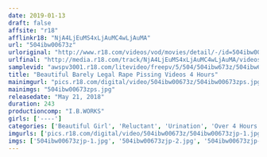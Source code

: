 ```yaml
---
date: 2019-01-13
draft: false
affsite: "r18"
afflinkr18: "NjA4LjEuMS4xLjAuMC4wLjAuMA"
url: "504ibw00673z"
urloriginal: "http://www.r18.com/videos/vod/movies/detail/-/id=504ibw00673z"
urlfinal: "http://media.r18.com/track/NjA4LjEuMS4xLjAuMC4wLjAuMA/videos/vod/movies/detail/-/id=504ibw00673z"
samplevid: "awspv3001.r18.com/litevideo/freepv/5/504/504ibw673z/504ibw673z_dmb_w.mp4"
title: "Beautiful Barely Legal Rape Pissing Videos 4 Hours"
mainimgurl: "pics.r18.com/digital/video/504ibw00673z/504ibw00673zps.jpg"
mainimgs: "504ibw00673zps.jpg"
releasedate: "May 21, 2018"
duration: 243
productioncomp: "I.B.WORKS"
girls: ['----']
categories: ['Beautiful Girl', 'Reluctant', 'Urination', 'Over 4 Hours', 'Hi-Def']
imgurls: ['pics.r18.com/digital/video/504ibw00673z/504ibw00673zjp-1.jpg', 'pics.r18.com/digital/video/504ibw00673z/504ibw00673zjp-2.jpg', 'pics.r18.com/digital/video/504ibw00673z/504ibw00673zjp-3.jpg', 'pics.r18.com/digital/video/504ibw00673z/504ibw00673zjp-4.jpg', 'pics.r18.com/digital/video/504ibw00673z/504ibw00673zjp-5.jpg', 'pics.r18.com/digital/video/504ibw00673z/504ibw00673zjp-6.jpg', 'pics.r18.com/digital/video/504ibw00673z/504ibw00673zjp-7.jpg', 'pics.r18.com/digital/video/504ibw00673z/504ibw00673zjp-8.jpg', 'pics.r18.com/digital/video/504ibw00673z/504ibw00673zjp-9.jpg', 'pics.r18.com/digital/video/504ibw00673z/504ibw00673zjp-10.jpg', 'pics.r18.com/digital/video/504ibw00673z/504ibw00673zjp-11.jpg', 'pics.r18.com/digital/video/504ibw00673z/504ibw00673zjp-12.jpg', 'pics.r18.com/digital/video/504ibw00673z/504ibw00673zjp-13.jpg', 'pics.r18.com/digital/video/504ibw00673z/504ibw00673zjp-14.jpg', 'pics.r18.com/digital/video/504ibw00673z/504ibw00673zjp-15.jpg', 'pics.r18.com/digital/video/504ibw00673z/504ibw00673zjp-16.jpg', 'pics.r18.com/digital/video/504ibw00673z/504ibw00673zjp-17.jpg', 'pics.r18.com/digital/video/504ibw00673z/504ibw00673zjp-18.jpg', 'pics.r18.com/digital/video/504ibw00673z/504ibw00673zjp-19.jpg', 'pics.r18.com/digital/video/504ibw00673z/504ibw00673zjp-20.jpg']
imgs: ['504ibw00673zjp-1.jpg', '504ibw00673zjp-2.jpg', '504ibw00673zjp-3.jpg', '504ibw00673zjp-4.jpg', '504ibw00673zjp-5.jpg', '504ibw00673zjp-6.jpg', '504ibw00673zjp-7.jpg', '504ibw00673zjp-8.jpg', '504ibw00673zjp-9.jpg', '504ibw00673zjp-10.jpg', '504ibw00673zjp-11.jpg', '504ibw00673zjp-12.jpg', '504ibw00673zjp-13.jpg', '504ibw00673zjp-14.jpg', '504ibw00673zjp-15.jpg', '504ibw00673zjp-16.jpg', '504ibw00673zjp-17.jpg', '504ibw00673zjp-18.jpg', '504ibw00673zjp-19.jpg', '504ibw00673zjp-20.jpg']
---
```

